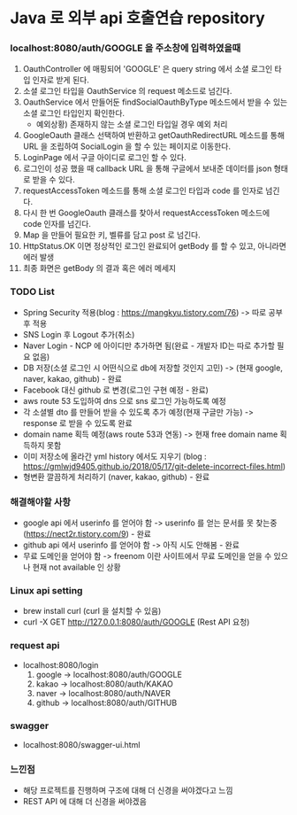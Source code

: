 # Java 로 외부 api 호출연습 repository

### localhost:8080/auth/GOOGLE 을 주소창에 입력하였을때

1. OauthController 에 매핑되어 'GOOGLE' 은 query string 에서 소셜 로그인 타입 인자로 받게 된다.
2. 소셜 로그인 타입을 OauthService 의 request 메소드로 넘긴다.
3. OauthService 에서 만들어둔 findSocialOauthByType 메소드에서 받을 수 있는 소셜 로그인 타입인지 확인한다.
    - 예외상황) 존재하지 않는 소셜 로그인 타입일 경우 예외 처리
4. GoogleOauth 클래스 선택하여 반환하고 getOauthRedirectURL 메소드를 통해 URL 을 조립하여 SocialLogin 을 할 수 있는 페이지로 이동한다.
5. LoginPage 에서 구글 아이디로 로그인 할 수 있다.
6. 로그인이 성공 했을 때 callback URL 을 통해 구글에서 보내준 데이터를 json 형태로 받을 수 있다.
7. requestAccessToken 메소드를 통해 소셜 로그인 타입과 code 를 인자로 넘긴다.
8. 다시 한 번 GoogleOauth 클래스를 찾아서 requestAccessToken 메소드에 code 인자를 넘긴다.
9. Map 을 만들어 필요한 키, 벨류를 담고 post 로 넘긴다.
10. HttpStatus.OK 이면 정상적인 로그인 완료되어 getBody 를 할 수 있고, 아니라면 에러 발생
11. 최종 화면은 getBody 의 결과 혹은 에러 메세지

### TODO List

- Spring Security 적용(blog : https://mangkyu.tistory.com/76) -> 따로 공부 후 적용
- SNS Login 후 Logout 추가(취소)
- Naver Login - NCP 에 아이디만 추가하면 됨(완료 - 개발자 ID는 따로 추가할 필요 없음)
- DB 저장(소셜 로그인 시 어떤식으로 db에 저장할 것인지 고민) -> (현재 google, naver, kakao, github) - 완료
- Facebook 대신 github 로 변경(로그인 구현 예정 - 완료)
- aws route 53 도입하여 dns 으로 sns 로그인 가능하도록 예정
- 각 소셜별 dto 를 만들어 받을 수 있도록 추가 예정(현재 구글만 가능) -> response 로 받을 수 있도록 완료
- domain name 획득 예정(aws route 53과 연동) -> 현재 free domain name 획득하지 못함
- 이미 저장소에 올라간 yml history 에서도 지우기 (blog : https://gmlwjd9405.github.io/2018/05/17/git-delete-incorrect-files.html)
- 형변환 깔끔하게 처리하기 (naver, kakao, github) - 완료

### 해결해야할 사항

- google api 에서 userinfo 를 얻어야 함 -> userinfo 를 얻는 문서를 못 찾는중 (https://nect2r.tistory.com/9) - 완료
- github api 에서 userinfo 를 얻어야 함 -> 아직 시도 안해봄 - 완료
- 무료 도메인을 얻어야 함 -> freenom 이란 사이트에서 무료 도메인을 얻을 수 있으나 현재 not available 인 상황

### Linux api setting

- brew install curl (curl 을 설치할 수 있음)
- curl -X GET http://127.0.0.1:8080/auth/GOOGLE (Rest API 요청)

### request api

- localhost:8080/login
    1. google -> localhost:8080/auth/GOOGLE
    2. kakao -> localhost:8080/auth/KAKAO
    3. naver -> localhost:8080/auth/NAVER
    4. github -> localhost:8080/auth/GITHUB

### swagger

- localhost:8080/swagger-ui.html

### 느낀점

- 해당 프로젝트를 진행하며 구조에 대해 더 신경을 써야겠다고 느낌
- REST API 에 대해 더 신경을 써야겠음 
